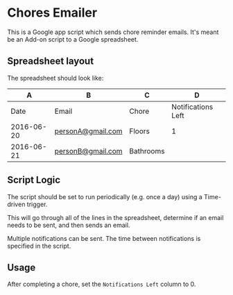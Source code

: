 # Chores Emailer

This is a Google app script which sends chore reminder emails.
It's meant be an Add-on script to a Google spreadsheet.

## Spreadsheet layout

The spreadsheet should look like:

| A          | B                 | C         | D                  |
|------------|-------------------|-----------|--------------------|
| Date       | Email             | Chore     | Notifications Left |
| 2016-06-20 | personA@gmail.com | Floors    | 1                  |
| 2016-06-21 | personB@gmail.com | Bathrooms |                    |


## Script Logic

The script should be set to run periodically (e.g. once a day) using a Time-driven trigger.

This will go through all of the lines in the spreadsheet, determine if an email needs to be sent, and then sends an email.

Multiple notifications can be sent.  The time between notifications is specified in the script.


## Usage

After completing a chore, set the `Notifications Left` column to 0.